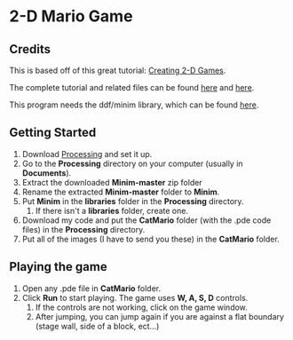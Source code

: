 # 2-D Mario Game

## Credits

This is based off of this great tutorial: [Creating 2-D Games](http://processingjs.nihongoresources.com/test/PjsGameEngine/docs/tutorial/more-mario.html).

The complete tutorial and related files can be found [here](http://processingjs.nihongoresources.com/test/PjsGameEngine/docs/tutorial/) and [here](http://processingjs.nihongoresources.com/test/PjsGameEngine/docs/tutorial/graphics/).

This program needs the ddf/minim library, which can be found [here](https://github.com/ddf/Minim).


## Getting Started

1. Download [Processing](https://processing.org/download/) and set it up.
2. Go to the **Processing** directory on your computer (usually in **Documents**).
3. Extract the downloaded **Minim-master** zip folder
4. Rename the extracted **Minim-master** folder to **Minim**. 
5. Put **Minim** in the **libraries** folder in the **Processing** directory.
	1. If there isn't a **libraries** folder, create one.
6. Download my code and put the **CatMario** folder (with the .pde code files) in the **Processing** directory.
7. Put all of the images (I have to send you these) in the **CatMario** folder.

## Playing the game
1. Open any .pde file in **CatMario** folder.
2. Click **Run** to start playing. The game uses **W, A, S, D** controls.
	1. If the controls are not working, click on the game window.
	2. After jumping, you can jump again if you are against a flat boundary (stage wall, side of a block, ect...)
